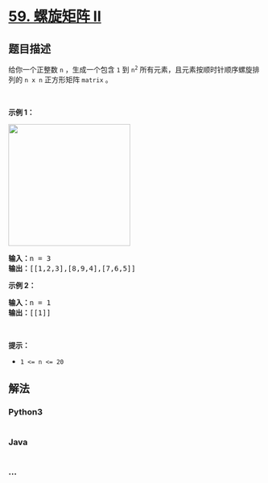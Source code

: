 # [59. 螺旋矩阵 II](https://leetcode-cn.com/problems/spiral-matrix-ii)



## 题目描述

<!-- 这里写题目描述 -->

<p>给你一个正整数 <code>n</code> ，生成一个包含 <code>1</code> 到 <code>n<sup>2</sup></code> 所有元素，且元素按顺时针顺序螺旋排列的 <code>n x n</code> 正方形矩阵 <code>matrix</code> 。</p>

<p> </p>

<p><strong>示例 1：</strong></p>
<img alt="" src="https://assets.leetcode.com/uploads/2020/11/13/spiraln.jpg" style="width: 242px; height: 242px;" />
<pre>
<strong>输入：</strong>n = 3
<strong>输出：</strong>[[1,2,3],[8,9,4],[7,6,5]]
</pre>

<p><strong>示例 2：</strong></p>

<pre>
<strong>输入：</strong>n = 1
<strong>输出：</strong>[[1]]
</pre>

<p> </p>

<p><strong>提示：</strong></p>

<ul>
	<li><code>1 <= n <= 20</code></li>
</ul>


## 解法

<!-- 这里可写通用的实现逻辑 -->

<!-- tabs:start -->

### **Python3**

<!-- 这里可写当前语言的特殊实现逻辑 -->

```python

```

### **Java**

<!-- 这里可写当前语言的特殊实现逻辑 -->

```java

```

### **...**

```

```

<!-- tabs:end -->
